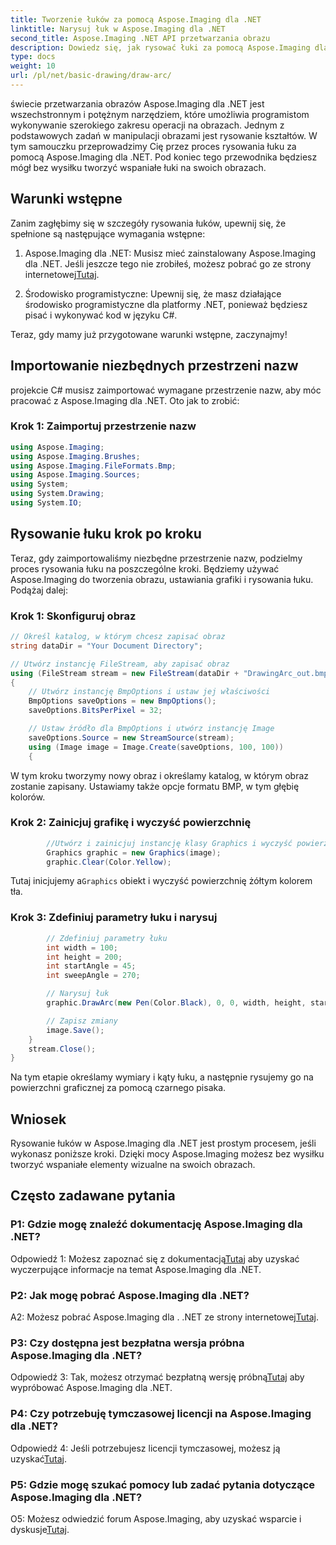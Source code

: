 ```yaml
---
title: Tworzenie łuków za pomocą Aspose.Imaging dla .NET
linktitle: Narysuj łuk w Aspose.Imaging dla .NET
second_title: Aspose.Imaging .NET API przetwarzania obrazu
description: Dowiedz się, jak rysować łuki za pomocą Aspose.Imaging dla .NET, potężnego narzędzia do manipulacji obrazami. Przewodnik krok po kroku dotyczący tworzenia oszałamiających efektów wizualnych.
type: docs
weight: 10
url: /pl/net/basic-drawing/draw-arc/
---
```

świecie przetwarzania obrazów Aspose.Imaging dla .NET jest wszechstronnym i potężnym narzędziem, które umożliwia programistom wykonywanie szerokiego zakresu operacji na obrazach. Jednym z podstawowych zadań w manipulacji obrazami jest rysowanie kształtów. W tym samouczku przeprowadzimy Cię przez proces rysowania łuku za pomocą Aspose.Imaging dla .NET. Pod koniec tego przewodnika będziesz mógł bez wysiłku tworzyć wspaniałe łuki na swoich obrazach.

## Warunki wstępne

Zanim zagłębimy się w szczegóły rysowania łuków, upewnij się, że spełnione są następujące wymagania wstępne:

1.  Aspose.Imaging dla .NET: Musisz mieć zainstalowany Aspose.Imaging dla .NET. Jeśli jeszcze tego nie zrobiłeś, możesz pobrać go ze strony internetowej[Tutaj](https://releases.aspose.com/imaging/net/).

2. Środowisko programistyczne: Upewnij się, że masz działające środowisko programistyczne dla platformy .NET, ponieważ będziesz pisać i wykonywać kod w języku C#.

Teraz, gdy mamy już przygotowane warunki wstępne, zaczynajmy!

## Importowanie niezbędnych przestrzeni nazw

projekcie C# musisz zaimportować wymagane przestrzenie nazw, aby móc pracować z Aspose.Imaging dla .NET. Oto jak to zrobić:

### Krok 1: Zaimportuj przestrzenie nazw

```csharp
using Aspose.Imaging;
using Aspose.Imaging.Brushes;
using Aspose.Imaging.FileFormats.Bmp;
using Aspose.Imaging.Sources;
using System;
using System.Drawing;
using System.IO;
```

## Rysowanie łuku krok po kroku

Teraz, gdy zaimportowaliśmy niezbędne przestrzenie nazw, podzielmy proces rysowania łuku na poszczególne kroki. Będziemy używać Aspose.Imaging do tworzenia obrazu, ustawiania grafiki i rysowania łuku. Podążaj dalej:

### Krok 1: Skonfiguruj obraz

```csharp
// Określ katalog, w którym chcesz zapisać obraz
string dataDir = "Your Document Directory";

// Utwórz instancję FileStream, aby zapisać obraz
using (FileStream stream = new FileStream(dataDir + "DrawingArc_out.bmp", FileMode.Create))
{
    // Utwórz instancję BmpOptions i ustaw jej właściwości
    BmpOptions saveOptions = new BmpOptions();
    saveOptions.BitsPerPixel = 32;

    // Ustaw źródło dla BmpOptions i utwórz instancję Image
    saveOptions.Source = new StreamSource(stream);
    using (Image image = Image.Create(saveOptions, 100, 100))
    {
```

W tym kroku tworzymy nowy obraz i określamy katalog, w którym obraz zostanie zapisany. Ustawiamy także opcje formatu BMP, w tym głębię kolorów.

### Krok 2: Zainicjuj grafikę i wyczyść powierzchnię

```csharp
        //Utwórz i zainicjuj instancję klasy Graphics i wyczyść powierzchnię graficzną
        Graphics graphic = new Graphics(image);
        graphic.Clear(Color.Yellow);
```

 Tutaj inicjujemy a`Graphics` obiekt i wyczyść powierzchnię żółtym kolorem tła.

### Krok 3: Zdefiniuj parametry łuku i narysuj

```csharp
        // Zdefiniuj parametry łuku
        int width = 100;
        int height = 200;
        int startAngle = 45;
        int sweepAngle = 270;

        // Narysuj łuk
        graphic.DrawArc(new Pen(Color.Black), 0, 0, width, height, startAngle, sweepAngle);

        // Zapisz zmiany
        image.Save();
    }
    stream.Close();
}
```

Na tym etapie określamy wymiary i kąty łuku, a następnie rysujemy go na powierzchni graficznej za pomocą czarnego pisaka.

## Wniosek

Rysowanie łuków w Aspose.Imaging dla .NET jest prostym procesem, jeśli wykonasz poniższe kroki. Dzięki mocy Aspose.Imaging możesz bez wysiłku tworzyć wspaniałe elementy wizualne na swoich obrazach.

## Często zadawane pytania

### P1: Gdzie mogę znaleźć dokumentację Aspose.Imaging dla .NET?

 Odpowiedź 1: Możesz zapoznać się z dokumentacją[Tutaj](https://reference.aspose.com/imaging/net/) aby uzyskać wyczerpujące informacje na temat Aspose.Imaging dla .NET.

### P2: Jak mogę pobrać Aspose.Imaging dla .NET?

 A2: Możesz pobrać Aspose.Imaging dla . .NET ze strony internetowej[Tutaj](https://releases.aspose.com/imaging/net/).

### P3: Czy dostępna jest bezpłatna wersja próbna Aspose.Imaging dla .NET?

 Odpowiedź 3: Tak, możesz otrzymać bezpłatną wersję próbną[Tutaj](https://releases.aspose.com/) aby wypróbować Aspose.Imaging dla .NET.

### P4: Czy potrzebuję tymczasowej licencji na Aspose.Imaging dla .NET?

 Odpowiedź 4: Jeśli potrzebujesz licencji tymczasowej, możesz ją uzyskać[Tutaj](https://purchase.aspose.com/temporary-license/).

### P5: Gdzie mogę szukać pomocy lub zadać pytania dotyczące Aspose.Imaging dla .NET?

 O5: Możesz odwiedzić forum Aspose.Imaging, aby uzyskać wsparcie i dyskusje[Tutaj](https://forum.aspose.com/).
